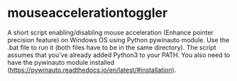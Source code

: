 # mouseaccelerationtoggler
A short script enabling/disabling mouse acceleration (Enhance pointer precision feature) on Windows OS using Python pywinauto module. Use the .bat file to run it (both files have to be in the same directory). The script assumes that you've already added Python3 to your PATH. You also need to have the pywinauto module installed (https://pywinauto.readthedocs.io/en/latest/#installation).
